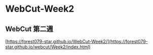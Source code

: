 # WebCut-Week2
 WebCut 第二週
--- 
[https://forest079-star.github.io/WebCut-Week2/](https://forest079-star.github.io/webcut/Week2/index.html)
